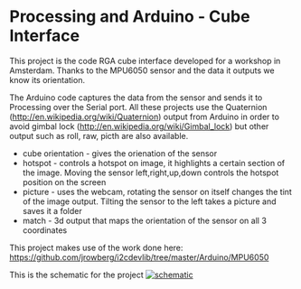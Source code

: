 Processing and Arduino - Cube Interface
=======================================

This project is the code RGA cube interface developed for a workshop in Amsterdam. Thanks to the MPU6050 sensor and the data it outputs we know its orientation.

The Arduino code captures the data from the sensor and sends it to Processing over the Serial port.
All these projects use the Quaternion (http://en.wikipedia.org/wiki/Quaternion) output from Arduino in order to avoid gimbal lock (http://en.wikipedia.org/wiki/Gimbal_lock) but other output such as roll, raw, picth are also available.


- cube orientation - gives the orienation of the sensor
- hotspot - controls a hotspot on image, it highlights a certain section of the image. Moving the sensor left,right,up,down controls the hotspot position on the screen
- picture - uses the webcam, rotating the sensor on itself changes the tint of the image output. Tilting the sensor to the left takes a picture and saves it a folder
- match - 3d output that maps the orientation of the sensor on all 3 coordinates

This project makes use of the work done here: 
https://github.com/jrowberg/i2cdevlib/tree/master/Arduino/MPU6050

This is the schematic for the project
[![schematic](https://raw.github.com/sebastienjouhans/processing-arduino-cube-interface/master/fritzing-schematic/Sketch_bb.jpg)](#features)
